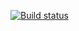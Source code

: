 [![Build status](https://ci.appveyor.com/api/projects/status/iu8dtelcf204b97q?svg=true)](https://ci.appveyor.com/project/marrinaanna/aqa-23-patterns-1)